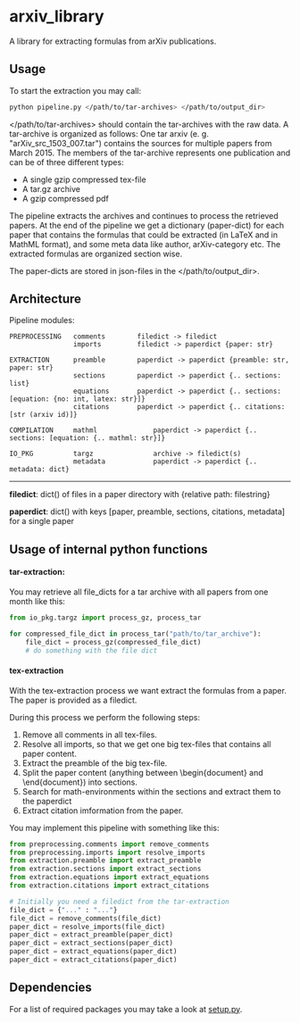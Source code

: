 # arxiv_library

A library for extracting formulas from arXiv publications.

## Usage
To start the extraction you may call:

```bash
python pipeline.py </path/to/tar-archives> </path/to/output_dir>
```
</path/to/tar-archives> should contain the tar-archives with the raw data. A tar-archive is organized as follows:
One tar arxiv (e. g. "arXiv_src_1503_007.tar") contains the sources for multiple papers from March 2015.
The members of the tar-archive represents one publication and can be of three different types:

- A single gzip compressed tex-file 
- A tar.gz archive
- A gzip compressed pdf
   
The pipeline extracts the archives and continues to process the retrieved papers.
At the end of the pipeline we get a dictionary (paper-dict) for each paper that contains the formulas that could be extracted (in LaTeX and in MathML format),
and some meta data like author, arXiv-category etc. The extracted formulas are organized section wise.

The paper-dicts are stored in json-files in the </path/to/output_dir>. 

## Architecture

Pipeline modules:

    PREPROCESSING	comments	    filedict -> filedict
                    imports		    filedict -> paperdict {paper: str}

	EXTRACTION      preamble	    paperdict -> paperdict {preamble: str, paper: str}
                    sections	    paperdict -> paperdict {.. sections: list}
                    equations	    paperdict -> paperdict {.. sections: [equation: {no: int, latex: str}]}
                    citations	    paperdict -> paperdict {.. citations: [str (arxiv id)]}
	
	COMPILATION     mathml              paperdict -> paperdict {.. sections: [equation: {.. mathml: str}]}

    IO_PKG          targz               archive -> filedict(s)
	                metadata            paperdict -> paperdict {.. metadata: dict}
		

-----------------------
**filedict**: dict() of files in a paper directory with {relative path: filestring}

**paperdict**: dict() with keys [paper, preamble, sections,  citations, metadata] for a single paper

## Usage of internal python functions

#### tar-extraction:
You may retrieve all file_dicts for a tar archive with all papers from one month like this:

```python
from io_pkg.targz import process_gz, process_tar 

for compressed_file_dict in process_tar("path/to/tar_archive"):
    file_dict = process_gz(compressed_file_dict)
    # do something with the file dict
``` 

#### tex-extraction
With the tex-extraction process we want extract the formulas from a paper. The paper is provided as a filedict.

During this process we perform the following steps:
1. Remove all comments in all tex-files.
2. Resolve all imports, so that we get one big tex-files that contains all paper content.
3. Extract the preamble of the big tex-file.
4. Split the paper content (anything between \begin{document} and \end{document}) into sections.
5. Search for math-environments within the sections and extract them to the paperdict
6. Extract citation imformation from the paper.

You may implement this pipeline with something like this:

```python
from preprocessing.comments import remove_comments
from preprocessing.imports import resolve_imports 
from extraction.preamble import extract_preamble
from extraction.sections import extract_sections 
from extraction.equations import extract_equations
from extraction.citations import extract_citations

# Initially you need a filedict from the tar-extraction
file_dict = {"..." : "..."}
file_dict = remove_comments(file_dict)
paper_dict = resolve_imports(file_dict)
paper_dict = extract_preamble(paper_dict)
paper_dict = extract_sections(paper_dict)
paper_dict = extract_equations(paper_dict)
paper_dict = extract_citations(paper_dict)
```

## Dependencies
For a list of required packages you may take a look at [setup.py](setup.py).
